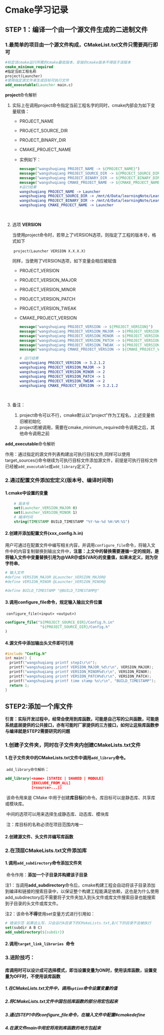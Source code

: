

# Cmake学习记录

## STEP 1：编译一个由一个源文件生成的二进制文件

### 1.最简单的项目由一个源文件构成，CMakeList.txt文件只需要两行即可

```cmake
#标定该cmake运行所需的cmake最低版本，安装的cmake版本不得低于该版本
cmake_minimum_required
#指定当前工程名称
project(Launcher)
#使用指定源文件来生成目标可执行文件
add_executable(Launcher main.c)
```



**project**命令解析

1. 实际上在调用project命令指定当前工程名字的同时，cmake内部会为如下变量赋值：

   - PROJECT_NAME

   - PROJECT_SOURCE_DIR

   - PROJECT_BINARY_DIR

   - CMAKE_PROJECT_NAME

   - 实例如下：

     ```cmake
     message("wangshuqiang PROJECT_NAME -> ${PROJECT_NAME}")
     message("wangshuqiang PROJECT_SOURCE_DIR -> ${PROJECT_SOURCE_DIR}")
     message("wangshuqiang PROJECT_BINARY_DIR -> ${PROJECT_BINARY_DIR}")
     message("wangshuqiang CMAKE_PROJECT_NAME -> ${CMAKE_PROJECT_NAME}")
     #运行结果
     wangshuqiang PROJECT_NAME -> Launcher
     wangshuqiang PROJECT_SOURCE_DIR -> /mnt/d/Data/learningNote/Learning-Note/Cmake/src
     wangshuqiang PROJECT_BINARY_DIR -> /mnt/d/Data/learningNote/Learning-Note/Cmake/src/build
     wangshuqiang CMAKE_PROJECT_NAME -> Launcher
     ```

     ​

2. 选项 **VERSION**

   当使用project命令时，若带上了VERSION选项，则指定了工程的版本号，格式如下

   ​	 `project(Launcher VERSION X.X.X.X)`

   同样，当使用了VERSION选项，如下变量会相应被赋值

   - PROJECT_VERSION

   - PROJECT_VERSION_MAJOR

   - PROJECT_VERSION_MINOR

   - PROJECT_VERSION_PATCH

   - PROJECT_VERSION_TWEAK

   - CMAKE_PROJECT_VERSION

     ```cmake
     message("wangshuqiang PROJECT_VERSION -> ${PROJECT_VERSION}")
     message("wangshuqiang PROJECT_VERSION_MAJOR -> ${PROJECT_VERSION_MAJOR}")
     message("wangshuqiang PROJECT_VERSION_MINOR -> ${PROJECT_VERSION_MINOR}")
     message("wangshuqiang PROJECT_VERSION_PATCH -> ${PROJECT_VERSION_PATCH}")
     message("wangshuqiang PROJECT_VERSION_TWEAK -> ${PROJECT_VERSION_TWEAK}")
     message("wangshuqiang CMAKE_PROJECT_VERSION -> ${CMAKE_PROJECT_VERSION}")

     # 运行结果
     wangshuqiang PROJECT_VERSION -> 3.2.1.2
     wangshuqiang PROJECT_VERSION_MAJOR -> 3
     wangshuqiang PROJECT_VERSION_MINOR -> 2
     wangshuqiang PROJECT_VERSION_PATCH -> 1
     wangshuqiang PROJECT_VERSION_TWEAK -> 2
     wangshuqiang CMAKE_PROJECT_VERSION -> 3.2.1.2
     ```

     ​	

3. 备注：

   1. project命令可以不行，cmake默认以"project"作为工程名，上述变量依旧被初始化
   2. project若被调用，需要在cmake_minimum_required命令调用之后，其他命令调用之前

**add_executable**命令解析

​	作用：通过指定的源文件列表构建出可执行目标文件,同样可以使用target_sources()命令继续为可执行目标文件添加源文件，前提是可执行目标文件已经被`add_executable`或`add_library`定义了。



### 2.通过配置文件添加宏定义(版本号、编译时间等)

#### 	1.cmake中设置的变量

```cmake
	# 版本号
	set(Launcher_VERSION_MAJOR 0)
	set(Launcher_VERSION_MINOR 1)
	# 编译时间
	string(TIMESTAMP BUILD_TIMESTAMP "%Y-%m-%d %H:%M:%S")
```

#### 	2.创建并添加配置文件(xxx_config.h.in)

​		用户可通过在配置文件中编写相关内容，并调用`configure_file`命令，将输入文件中的内容复制替换到输出文件中，**注意：上文中的替换需要遵循一定的规则，是将输入文件中变量替换引用为@VAR@或${VAR}的变量值，如果未定义，则为空字符串**。

```cmake
# 输入文件
#define VERSION_MAJOR @Launcher_VERSION_MAJOR@
#define VERSION_MINOR @Launcher_VERSION_MINOR@

#define BUILD_TIMESTAMP "@BUILD_TIMESTAMP@"
```



#### 	3.调用configure_file命令，规定输入输出文件位置

​	`configure_file(<input> <output>)`

```cmake
configure_file("${PROJECT_SOURCE_DIR}/Config.h.in"
                "${PROJECT_SOURCE_DIR}/Config.h"
)
```

#### 	4.源文件中添加输出头文件即可引用

```C
#include "Config.h"
int main() {
  printf("wangshuqiang printf step1\r\n");
  printf("wangshuqiang printf VERSION_MAJOR_%d\r\n", VERSION_MAJOR);
  printf("wangshuqiang printf VERSION_MINOR%d\r\n", VERSION_MINOR);
  printf("wangshuqiang printf VERSION_PATCH%d\r\n", VERSION_PATCH);
  printf("wangshuqiang printf time stamp %s\r\n", "BUILD_TIMESTAMP");
  return 1;
}
```



## STEP2:添加一个库文件

​	**引言：实际开发过程中，经常会使用到库函数，可能是自己写的公共函数，可能是系统底层提供的公共接口，亦有可能时厂家提供的三方接口，如何让这些库函数参与编译就是STEP2需要研究的问题**

### 	1.创建子文件夹，同时在子文件夹内创建CMakeLists.txt文件

#### 			1.在子文件夹中的CMakeLists.txt文件中调用`add_library`命令。

​		`add_library命令解析`：

```cmake
add_library(<name> [STATIC | SHARED | MODULE]
            [EXCLUDE_FROM_ALL]
            [<source>...])
```

​			该命令用来是 CMake 中用于创建**库目标**的命令。库目标可以是静态库、共享库或模块库。

​			中间的选项可以用来选择生成静态库、动态库、模块库

​			注：库目标的名称必须在项目范围内唯一

#### 			2.创建源文件、头文件并编写库函数

### 	2.在顶层CMakeLists.txt文件添加库

#### 		1.调用`add_subdirectory`命令添加文件夹

​	命令作用：**添加一个子目录并构建该子目录**

注1：当调用**add_subdirectory**命令后，cmake构建工程会自动将该子目录添加到编译和链接的搜索目录中，以保证整个构建工程能满足依赖，这也是为什么使用add_subdirectory后不需要将子文件夹加入到头文件或库文件搜索目录也能搜索到子目录的头文件或库文件。

注2：该命令**不得**使用set变量方式进行引用如：

```cmake
# 错误示范 如果这么写，只会运行A目录下的CMakeLists.txt,B/C下的目录不会被执行
set(subdir A B C)
add_subdirectory(${subdir})
```



#### 		2.调用`target_link_libraries `命令



### 	3.进阶技巧：

#### 		库调用时可以设计成可选择模式，即当设置变量为ON时，使用该库函数，设置变量为OFF时，不使用该库函数

##### 			1.在CMakeLists.txt文件中，调用`option`命令设置变量的值

##### 			2.将CMakeLists.txt文件中国包括库函数的部分用宏包起来

##### 			3.通过STEP1中的configure_file命令，在输入文件中配置#cmakedefine

##### 			4.在源文件main中用宏将用到库函数的地方包起来		

